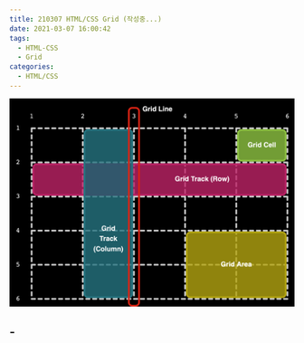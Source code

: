 ```yaml
---
title: 210307 HTML/CSS Grid (작성중...)
date: 2021-03-07 16:00:42
tags:
  - HTML-CSS
  - Grid
categories:
  - HTML/CSS
---
```


<div align="center">
  <img src="/images/post_images/210307_grid_structure.png" alt="Grid"/>
</div>

## -

  <!-- more -->

